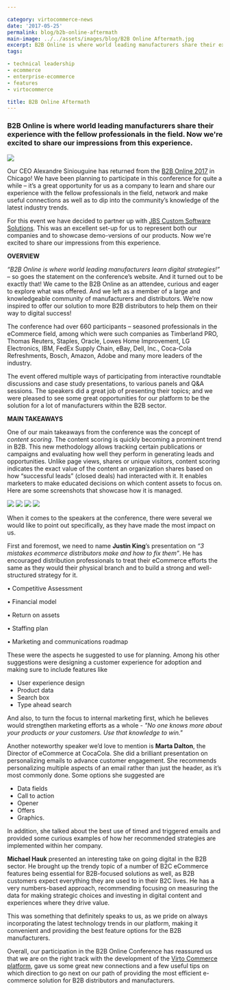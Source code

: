 ```yaml
---

category: virtocommerce-news
date: '2017-05-25'
permalink: blog/b2b-online-aftermath
main-image: ../../assets/images/blog/B2B Online Aftermath.jpg
excerpt: B2B Online is where world leading manufacturers share their experience  with the fellow professionals in the field. Now we're excited to share our impressions from this experience.
tags:

- technical leadership
- ecommerce
- enterprise-ecommerce
- features
- virtocommerce

title: B2B Online Aftermath
---
```


### B2B Online is where world leading manufacturers share their experience  with the fellow professionals in the field. Now we're excited to share our impressions from this experience.
<img src='../../assets/images/blog/B2B Online Aftermath.jpg'>

Our CEO Alexandre Siniouguine has returned from the [B2B Online 2017](http://b2bmarketing2016.wbresearch.com) in Chicago! We have been planning to participate in this conference for quite a while – it’s a great opportunity for us as a company to learn and share our experience with the fellow professionals in the field, network and make useful connections as well as to dip into the community’s knowledge of the latest industry trends.

For this event we have decided to partner up with [JBS Custom Software Solutions]( http://www.jbssolutions.com/). This was an excellent set-up for us to represent both our companies and to showcase demo-versions of our products.
Now we're excited to share our impressions from this experience.

**OVERVIEW**

*“B2B Online is where world leading manufacturers learn digital strategies!”* – so goes the statement on the conference’s website. And it turned out to be exactly that! We came to the B2B Online as an attendee, curious and eager to explore what was offered. And we left as a member of a large and knowledgeable community of manufacturers and distributors. We’re now inspired to offer our solution to more B2B distributors to help them on their way to digital success!

The conference had over 660 participants – seasoned professionals in the eCommerce field, among which were such companies as Timberland PRO, Thomas Reuters, Staples, Oracle, Lowes Home Improvement, LG Electronics, IBM, FedEx Supply Chain, eBay, Dell, Inc., Coca-Cola Refreshments, Bosch, Amazon, Adobe and many more leaders of the industry.

The event offered multiple ways of participating from interactive roundtable discussions and case study presentations, to various panels and Q&A sessions. The speakers did a great job of presenting their topics; and we were pleased to see some great opportunities for our platform to be the solution for a lot of manufacturers within the B2B sector.

**MAIN TAKEAWAYS**

One of our main takeaways from the conference was the concept of *content scoring*. The content scoring is quickly becoming a prominent trend in B2B. This new methodology allows tracking certain publications or campaigns and evaluating how well they perform in generating leads and opportunities. Unlike page views, shares or unique visitors, content scoring indicates the exact value of the content an organization shares based on how “successful leads” (closed deals) had interacted with it. It enables marketers to make educated decisions on which content assets to focus on.
Here are some screenshots that showcase how it is managed.

<img src='../../assets/images/blog/Screen1.jpg'>
<img src='../../assets/images/blog/Screen2.jpg'>
<img src='../../assets/images/blog/Screen3.jpg'>
<img src='../../assets/images/blog/Screen4.jpg'>

When it comes to the speakers at the conference, there were several we would like to point out specifically, as they have made the most impact on us. 

First and foremost, we need to name **Justin King**’s presentation on *“3 mistakes ecommerce distributors make and how to fix them”*. He has encouraged distribution professionals to treat their eCommerce efforts the same as they would their physical branch and to build a strong and well-structured strategy for it.

•	Competitive Assessment

•	Financial model

•	Return on assets

•	Staffing plan

•	Marketing and communications roadmap

These were the aspects he suggested to use for planning.
Among his other suggestions were designing a customer experience for adoption and making sure to include features like
-	User experience design
-	Product data
-	Search box
-	Type ahead search

And also, to turn the focus to internal marketing first, which he believes would strengthen marketing efforts as a whole - 
*"No one knows more about your products or your customers. Use that knowledge to win."*

Another noteworthy speaker we’d love to mention is **Marta Dalton**, the Director of eCommerce at CocaCola. She did a brilliant presentation on personalizing emails to advance customer engagement.
She recommends personalizing multiple aspects of an email rather than just the header, as it’s most commonly done. Some options she suggested are
-	Data fields
-	Call to action
-	Opener 
-	Offers
-	Graphics.

In addition, she talked about the best use of timed and triggered emails and provided some curious examples of how her recommended strategies are implemented within her company.

**Michael Hauk** presented an interesting take on going digital in the B2B sector. He brought up the trendy topic of a number of B2C eCommerce features being essential for B2B-focused solutions as well, as B2B customers expect everything they are used to in their B2C lives. He has a very numbers-based approach, recommending focusing on measuring the data for making strategic choices and investing in digital content and experiences where they drive value.

This was something that definitely speaks to us, as we pride on always incorporating the latest technology trends in our platform, making it convenient and providing the best feature options for the B2B manufacturers.

Overall, our participation in the B2B Online Conference has reassured us that we are on the right track with the development of the [Virto Commerce platform](https://virtocommerce.com/try-now), gave us some great new connections and a few useful tips on which direction to go next on our path of providing the most efficient e-commerce solution for B2B distributors and manufacturers.

